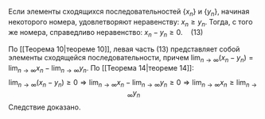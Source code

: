 Если элементы сходящихся последовательностей $\{x_{n}\}$ и $\{y_{n}\}$, начиная некоторого номера, удовлетворяют неравенству: $x_{n} \ge y_{n}$. Тогда, с того же номера, справедливо неравенство: $x_{n}-y_{n} \ge 0. \quad (13)$

По [[Теорема 10|теореме 10]], левая часть (13) представляет собой элементы сходящейся последовательности, причем $\lim_{ n \to \infty }(x_{n}-y_{n}) = \lim_{ n \to \infty }x_{n} - \lim_{ n \to \infty }y_{n}$.
По [[Теорема 14|теореме 14]]:
$$
\lim_{ n \to \infty } (x_{n}-y_{n}) \ge 0 \Rightarrow \lim_{ n \to \infty }x_{n} - \lim_{ n \to \infty }y_{n} \ge 0 \Rightarrow \lim_{ n \to \infty } x_{n} \ge \lim_{ n \to \infty } y_{n}
$$
Следствие доказано.